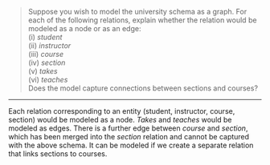 > Suppose you wish to model the university schema as a graph. For each of the 
> following relations, explain whether the relation would be modeled as a node 
> or as an edge: <br>
> (i) _student_ <br> 
> (ii) _instructor_ <br>
> (iii) _course_ <br>
> (iv) _section_ <br>
> (v) _takes_ <br>
> (vi) _teaches_ <br>
> Does the model capture connections between sections and courses? 
--------------------------------

Each relation corresponding to an entity (student, instructor, course, section) would be 
modeled as a node. _Takes_ and _teaches_ would be modeled as edges. There is a further 
edge between _course_ and _section_, which has been merged into the _section_ relation 
and cannot be captured with the above schema. It can be modeled if we create a separate 
relation that links sections to courses. 